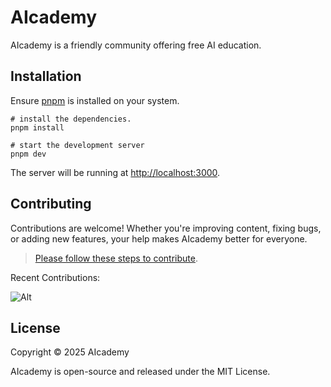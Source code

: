 # AIcademy

AIcademy is a friendly community offering free AI education.

## Installation

Ensure [pnpm](https://pnpm.io) is installed on your system.

```
# install the dependencies.
pnpm install

# start the development server
pnpm dev
```

The server will be running at [http://localhost:3000](http://localhost:3000).

## Contributing

Contributions are welcome! Whether you're improving content, fixing bugs, or adding new features, your help makes AIcademy better for everyone.

> [Please follow these steps to contribute](blob/main/CONTRIBUTING.md).

Recent Contributions:

![Alt](https://repobeats.axiom.co/api/embed/d4bca36f7e3aef4a00b262ce58cfba3d4d59575d.svg "Repobeats analytics image")

## License

Copyright © 2025 AIcademy

AIcademy is open-source and released under the MIT License.

